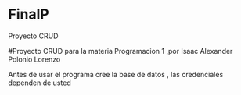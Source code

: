 # FinalP
Proyecto CRUD


#Proyecto CRUD para la materia Programacion 1 ,por Isaac Alexander Polonio Lorenzo 

Antes de usar el programa cree la base de datos , las credenciales dependen de usted

